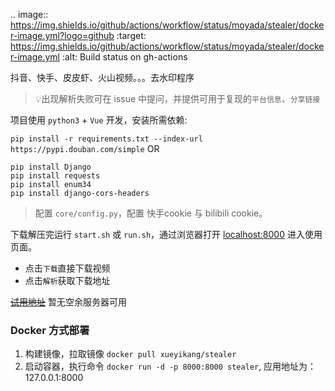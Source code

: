 .. image:: https://img.shields.io/github/actions/workflow/status/moyada/stealer/docker-image.yml?logo=github
    :target: https://img.shields.io/github/actions/workflow/status/moyada/stealer/docker-image.yml
    :alt: Build status on gh-actions


抖音、快手、皮皮虾、火山视频。。。去水印程序 

> 💡出现解析失败可在 issue 中提问，并提供可用于复现的`平台信息`、`分享链接`

项目使用 `python3` + `Vue` 开发，安装所需依赖:

`pip install -r requirements.txt --index-url https://pypi.douban.com/simple`
OR
```shell script
pip install Django
pip install requests
pip install enum34
pip install django-cors-headers
```

> 配置 `core/config.py`，配置 快手cookie 与 bilibili cookie。

下载解压完运行 `start.sh` 或 `run.sh`，通过浏览器打开 [localhost:8000](http://localhost:8000) 进入使用页面。

- 点击`下载`直接下载视频
- 点击`解析`获取下载地址

[~~试用地址~~](http://127.0.0.01:8000/#/) 暂无空余服务器可用 

### Docker 方式部署

1. 构建镜像，拉取镜像 `docker pull xueyikang/stealer` 
2. 启动容器，执行命令 `docker run -d -p 8000:8000 stealer`, 应用地址为：127.0.0.1:8000
